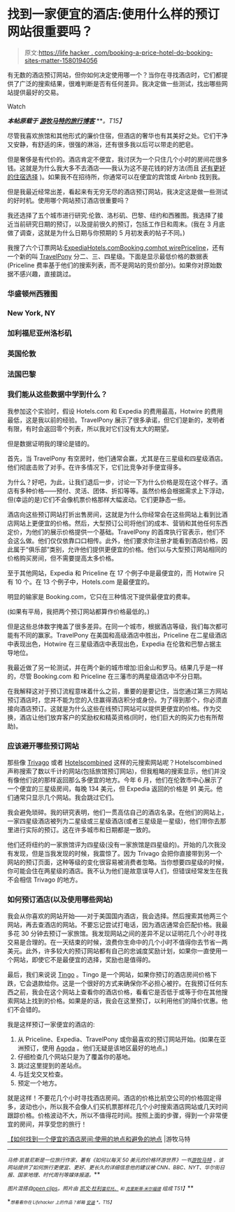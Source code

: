 # 找到一家便宜的酒店:使用什么样的预订网站很重要吗？

> 原文:[https://life hacker . com/booking-a-price-hotel-do-booking-sites-matter-1580194056](https://lifehacker.com/booking-a-cheap-hotel-do-booking-sites-matter-1580194056)

有无数的酒店预订网站，但你如何决定使用哪一个？当你在寻找酒店时，它们都提供了广泛的搜索结果，很难判断是否有任何差异。我决定做一些测试，找出哪些网站提供最好的交易。

Watch

***本帖原载于*** [***游牧马特的旅行博客***](http://www.nomadicmatt.com/travel-blogs/find-cheap-hotel-room/) ***。*T15】**

尽管我喜欢旅馆和其他形式的廉价住宿，但酒店的奢华也有其美好之处。它们干净又安静，有舒适的床，很强的淋浴，还有很多我以后可以带走的肥皂。

但是奢侈是有代价的。酒店肯定不便宜，我讨厌为一个只住几个小时的房间花很多钱。这就是为什么我大多不去酒店——我认为这不是花钱的好方法(而且 [还有更好的住宿选择](http://www.nomadicmatt.com/travel-blogs/cheap-accommodation/) )。如果我不在招待所，你通常可以在便宜的宾馆或 Airbnb 找到我。

但是我最近经常出差，看起来有无穷无尽的酒店预订网站，我决定这是做一些测试的好时机。使用哪个网站预订酒店很重要吗？

我还选择了五个城市进行研究:伦敦、洛杉矶、巴黎、纽约和西雅图。我选择了接近当前研究日期的预订，以及提前很久的预订，包括工作日和周末。(我在 3 月底做了调查，这就是为什么日期与你预期的 5 月初发表的帖子不同。)

我搜了六个订票网站:[Expedia](http://www.expedia.com/)[Hotels.com](http://www.hotels.com/)[Booking.com](http://www.booking.com/)[hot wire](http://www.hotwire.com/)[Priceline](http://www.priceline.com/)，还有一个新的叫 [TravelPony](http://www.travelpony.com/) 分二、三、四星级。下面是显示最低价格的数据表(Priceline 费率基于他们的搜索列表，而不是网站的竞价部分)。如果你对原始数据不感兴趣，直接跳过。

### 华盛顿州西雅图

### New York, NY

### 加利福尼亚州洛杉矶

### 英国伦敦

### 法国巴黎

### 我们能从这些数据中学到什么？

我参加这个实验时，假设 Hotels.com 和 Expedia 的费用最高，Hotwire 的费用最低，这是我以前的经验。TravelPony 展示了很多承诺，但它们是新的，发明者有限，有时会返回零个列表，所以我对它们没有太大的期望。

但是数据证明我的理论是错的。

首先，当 TravelPony 有空房时，他们通常会赢，尤其是在三星级和四星级酒店。他们彻底击败了对手。在许多情况下，它们比竞争对手便宜得多。

为什么？好吧，为此，让我们退后一步，讨论一下为什么价格是现在这个样子。酒店有多种价格——预付、灵活、团体、折扣等等。虽然价格会根据需求上下浮动，但(幸运的是)它们不会像机票价格那样大幅波动。它们更静态一些。

酒店向这些预订网站打折出售房间，这就是为什么你经常会在这些网站上看到比酒店网站上更便宜的价格。然后，大型预订公司将他们的成本、营销和其他任何东西定价，为他们的展示价格提供一个基础。TravelPony 的首席执行官表示，他们不会这么做。他们仅仅依靠口口相传。此外，他们要求你注册才能看到酒店价格，因此属于“俱乐部”类别，允许他们提供更便宜的价格。他们以与大型预订网站相同的价格购买房间，但不需要提高太多价格。

至于其他网站，Expedia 和 Priceline 在 17 个例子中是最便宜的，而 Hotwire 只有 10 个。在 13 个例子中，Hotels.com 是最便宜的。

明显的输家是 Booking.com，它只在三种情况下提供最便宜的费率。

(如果有平局，我把两个预订网站都算作价格最低的。)

但是这些总体数字掩盖了很多差异。在同一个城市，根据酒店等级，我们每次都可能有不同的赢家。TravelPony 在美国和高级酒店中胜出，Priceline 在二星级酒店中表现出色，Hotwire 在三星级酒店中表现出色，Expedia 在伦敦和巴黎占据主导地位。

我最近做了另一轮测试，并在两个新的城市增加:旧金山和罗马。结果几乎是一样的，尽管 Booking.com 和 Priceline 在三藩市的两星级酒店中不分日期。

在我解释这对于预订流程意味着什么之前，重要的是要记住，当您通过第三方网站预订酒店时，您并不能为您的入住赢得酒店积分或身份。为了得到那个，你必须直接向酒店预订。这就是为什么这些在线预订网站可以提供更便宜的价格。作为交换，酒店让他们放弃客户的奖励权和精英资格(同时，他们巨大的购买力也有所帮助)。

### 应该避开哪些预订网站

那些像 [Trivago](http://www.trivago.com/) 或者 [Hotelscombined](http://www.hotelscombined.com/) 这样的元搜索网站呢？Hotelscombined 声称搜索了数以千计的网站(包括旅馆预订网站)，但我粗略的搜索显示，他们并没有像他们说的那样返回那么多便宜的地方。今年 6 月，他们在伦敦市中心展示了一个便宜的三星级房间，每晚 134 美元，但 Expedia 返回的价格是 91 美元。他们通常只显示几个网站。我会跳过它们。

我会避免琐碎。我的研究表明，他们一贯高估自己的酒店名录。在他们的网站上，一家四星级酒店被列为二星级或三星级酒店(或者三星级是一星级)，他们带你去那里进行实际的预订。这在许多城市和日期都是一致的。

他们还将纽约的一家旅馆评为四星级(没有一家旅馆是四星级的)。开始的几次我没有发现，但是当我发现的时候，我震惊了。因为 Trivago 会把你直接带到另一个网站的预订页面，这种等级的变化很容易被消费者忽略。当你想要四星级的时候，你可能会住在两星级的酒店。我不认为他们是故意误导人们，但错误经常发生在我不会相信 Trivago 的地方。

### 如何预订酒店(以及使用哪些网站)

我会从你喜欢的网站开始——对于美国国内酒店，我会选择。然后搜索其他两三个网站，再去查酒店的网站。不要忘记尝试打电话，因为酒店通常会匹配价格。我最多花 30 分钟去预订一家旅馆。我发现网站之间的差异不足以证明花几个小时寻找交易是合理的。在一天结束的时候，浪费你生命中的几个小时不值得你去节省一两美元。此外，许多较大的预订网站都有自己的忠诚度奖励计划，如果你一直使用一个网站，即使它不是最便宜的选择，奖励也是值得的。

最后，我们来说说 [Tingo](http://www.tingo.com/) 。Tingo 是一个网站，如果你预订的酒店房间价格下跌，它会退款给你。这是一个很好的方式来确保你不必担心被拧。在我预订任何东西之前，我会在这个网站上查看你的酒店价格，看看它是否低于或等于你在其他搜索网站上找到的价格。如果是的话，我会在这里预订，以利用他们的降价优惠。他们不会错的。

我是这样预订一家便宜的酒店的:

1.  从 Priceline、Expedia、TravelPony 或你最喜欢的预订网站开始。(如果在亚洲预订，使用 [Agoda](http://www.agoda.com/) 。他们无疑是该地区最好的地点。)
2.  仔细检查几个网站只是为了覆盖你的基地。
3.  跳过这里提到的差站点。
4.  与廷戈交叉检查。
5.  预定一个地方。

就是这样！不要花几个小时寻找酒店房间。酒店的价格比航空公司的价格固定得多，波动也小，所以我不会像人们买机票那样花几个小时搜索酒店网站或几天时间跟踪价格。价格波动不大，所以不值得花时间。按照上面的步骤，得到一个非常便宜的房间，并享受您的旅行！

[【如何找到一个便宜的酒店房间:使用的地点和避免的地点](http://www.nomadicmatt.com/travel-blogs/find-cheap-hotel-room/) |游牧马特

* * *

<small>*马修·凯普尼斯是一位旅行作家，著有《如何以每天 50 美元的价格环游世界》一书*</small>[<small></small>](https://itunes.apple.com/us/app/momondo-cheap-flights-travel/id436736538?mt=8)*<small></small>*[<small>*游牧马特*</small>](http://www.nomadicmatt.com/) <small>*，该网站提供了如何旅行更便宜、更好、更长久的详细信息他的建议被 CNN、BBC、NYT、华尔街日报、国家地理、时代周刊等媒体报道。*</small>**

***<small>图片混搭自</small>*[*<small>open clips</small>*](http://pixabay.com/en/motel-billboard-vintage-cracked-154082/)*<small>。照片由</small>* [*<small>凯文·杜利</small>*](https://www.flickr.com/photos/pagedooley/5719382021)*<small></small>*<small>[*<small>雷尼托、</small>*](https://www.flickr.com/photos/tomsaint/2704785541/) *<small>和</small>* [*<small>克里斯蒂·米尔福德</small>*](https://www.flickr.com/photos/ohwhatachristy/2694228070) *组成 T51】*</small>**

**<small><small>*想看看你在 Lifehacker 上的作品？邮箱*</small> [<small>*安迪*</small>](mailto:andy@lifehacker.com) <small>*。*T15】</small></small>**

**<small></small>**